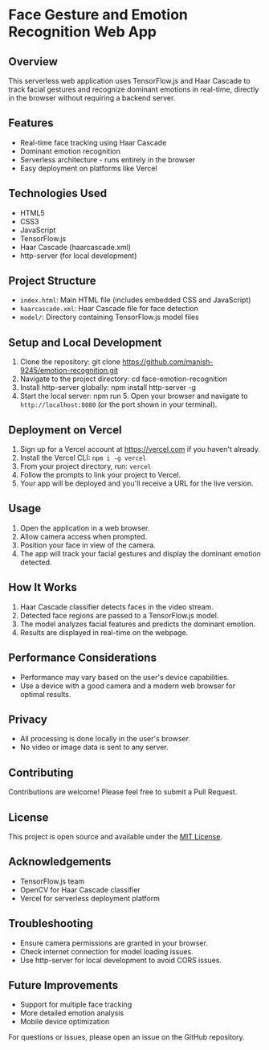 # Face Gesture and Emotion Recognition Web App

## Overview
This serverless web application uses TensorFlow.js and Haar Cascade to track facial gestures and recognize dominant emotions in real-time, directly in the browser without requiring a backend server.

## Features
- Real-time face tracking using Haar Cascade
- Dominant emotion recognition
- Serverless architecture - runs entirely in the browser
- Easy deployment on platforms like Vercel

## Technologies Used
- HTML5
- CSS3
- JavaScript
- TensorFlow.js
- Haar Cascade (haarcascade.xml)
- http-server (for local development)

## Project Structure
- `index.html`: Main HTML file (includes embedded CSS and JavaScript)
- `haarcascade.xml`: Haar Cascade file for face detection
- `model/`: Directory containing TensorFlow.js model files

## Setup and Local Development
1. Clone the repository:
   git clone https://github.com/manish-9245/emotion-recognition.git
2. Navigate to the project directory:
   cd face-emotion-recognition
3. Install http-server globally:
   npm install http-server -g
4. Start the local server:
   npm run
   5. Open your browser and navigate to `http://localhost:8080` (or the port shown in your terminal).

## Deployment on Vercel
1. Sign up for a Vercel account at https://vercel.com if you haven't already.
2. Install the Vercel CLI: `npm i -g vercel`
3. From your project directory, run: `vercel`
4. Follow the prompts to link your project to Vercel.
5. Your app will be deployed and you'll receive a URL for the live version.

## Usage
1. Open the application in a web browser.
2. Allow camera access when prompted.
3. Position your face in view of the camera.
4. The app will track your facial gestures and display the dominant emotion detected.

## How It Works
1. Haar Cascade classifier detects faces in the video stream.
2. Detected face regions are passed to a TensorFlow.js model.
3. The model analyzes facial features and predicts the dominant emotion.
4. Results are displayed in real-time on the webpage.

## Performance Considerations
- Performance may vary based on the user's device capabilities.
- Use a device with a good camera and a modern web browser for optimal results.

## Privacy
- All processing is done locally in the user's browser.
- No video or image data is sent to any server.

## Contributing
Contributions are welcome! Please feel free to submit a Pull Request.

## License
This project is open source and available under the [MIT License](LICENSE).

## Acknowledgements
- TensorFlow.js team
- OpenCV for Haar Cascade classifier
- Vercel for serverless deployment platform

## Troubleshooting
- Ensure camera permissions are granted in your browser.
- Check internet connection for model loading issues.
- Use http-server for local development to avoid CORS issues.

## Future Improvements
- Support for multiple face tracking
- More detailed emotion analysis
- Mobile device optimization

For questions or issues, please open an issue on the GitHub repository.
